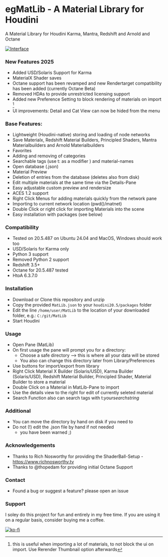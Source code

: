 # egMatLib - A Material Library for Houdini

A Material Library for Houdini Karma, Mantra, Redshift and Arnold and Octane

[![Interface](https://github.com/eglaubauf/egMatLib/blob/main/img/MatLib_2_0.png)](https://github.com/eglaubauf/egMatLib/blob/dev/img/MatLib_2_0.png)

### New Features 2025

- Added USD/Solaris Support for Karma
- MaterialX Shader saves
- Octane support has been revamped and new Rendertarget compatibility has been added (currently Octane Beta)
- Removed HDAs to provide unrestricted licensing support
- Added new Preference Setting to block rendering of materials on import [^1]
- UI improvements: Detail and Cat View can now be hided from the menu



[^1]: this is useful when importing a lot of materials, to not block the ui on import. Use Rerender Thumbnail option afterwards

### Base Features:

- Lightweight (Houdini-native) storing and loading of node networks
- Save Materialx, Redshift Material Builders, Principled Shaders,  Mantra Materialbuilders and Arnold Materialbuilders
- Favorites
- Adding and removing of categories
- Searchable tags (use t: as a modifier ) and material-names
- Open database (.json)
- Material Preview
- Deletion of entries from the database (deletes also from disk)
- Edit multiple materials at the same time via the Details-Pane
- Easy adjustable custom preview and rendersize
- ACES 1.2 support
- Right Click Menus for adding materials quickly from the network pane
- Importing to current network location (pwd()/matnet)
- Double Click or right click for importing Materials into the scene
- Easy installation with packages (see below)


### Compatibility

 - Tested on 20.5.487 on Ubuntu 24.04 and MacOS, Windows should work too
 - USD/Solaris for Karma only
 - Python 3 support
 - Removed Python 2 support
 - Redshift 3.5+
 - Octane  for 20.5.487 tested
 - HtoA 6.3.7.0


### Installation
- Download or Clone this repository and unzip
- Copy the provided `MatLib.json` to your `houdini20.5/packages` folder
- Edit the line `/home/user/MatLib` to the location of your downloaded folder, e.g.: `C:/git/MatLib`
- Start Houdini

### Usage
 - Open Pane (MatLib)
 - On first usage the pane will prompt you for a directory:
   - Choose a safe directory --> this is where all your data will be stored
   - You also can change this directory later from Library/Preferences
 - Use buttons for import/export from library
 - Right Click Material X Builder (Solaris/USD), Karma Builder (Solaris/USD),  Redshift Material Builder, Principled Shader,  Material Builder to store a material
 - Double Click on a Material in MatLib-Pane to import
 - Use the details view to the right for edit of currently seleted material
 - Search Function also can search tags with t:*yoursearchstring*


### Additional
- You can move the directory by hand on disk if you need to
- Do not (!) edit the .json file by hand if not needed
  - you have been warned ;)

### Acknowledgements
- Thanks to Rich Nosworthy for providing the ShaderBall-Setup - https://www.richnosworthy.tv
- Thanks to @thopedam for providing initial Octane Support


### Contact
- Found a bug or suggest a feature? please open an issue


### Support
I soley do this project for fun and entirely in my free time. If you are using it on a regular basis, consider buying me a coffee.

[![ko-fi](https://ko-fi.com/img/githubbutton_sm.svg)](https://ko-fi.com/D1D31CEN9X)
